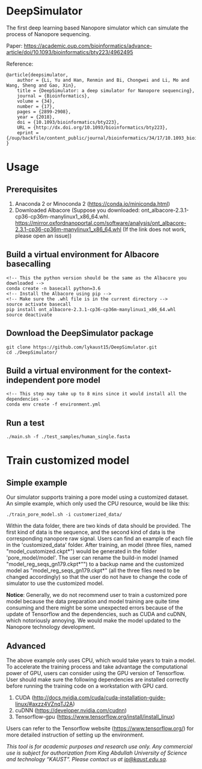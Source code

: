 # DeepSimulator
The first deep learning based Nanopore simulator which can simulate the process of Nanopore sequencing.

Paper: https://academic.oup.com/bioinformatics/advance-article/doi/10.1093/bioinformatics/bty223/4962495

Reference:
```
@article{deepsimulator,
    author = {Li, Yu and Han, Renmin and Bi, Chongwei and Li, Mo and Wang, Sheng and Gao, Xin},
    title = {DeepSimulator: a deep simulator for Nanopore sequencing},
    journal = {Bioinformatics},
    volume = {34},
    number = {17},
    pages = {2899-2908},
    year = {2018},
    doi = {10.1093/bioinformatics/bty223},
    URL = {http://dx.doi.org/10.1093/bioinformatics/bty223},
    eprint = {/oup/backfile/content_public/journal/bioinformatics/34/17/10.1093_bioinformatics_bty223/2/bty223.pdf}
}

```

# Usage
## Prerequisites
1. Anaconda 2 or Minoconda 2 (https://conda.io/miniconda.html)
2. Downloaded Albacore (Suppose you downloaded: ont_albacore-2.3.1-cp36-cp36m-manylinux1_x86_64.whl. https://mirror.oxfordnanoportal.com/software/analysis/ont_albacore-2.3.1-cp36-cp36m-manylinux1_x86_64.whl (If the link does not work, please open an issue))

## Build a virtual environment for Albacore basecalling
```
<!-- This the python version should be the same as the Albacore you downloaded -->
conda create -n basecall python=3.6
<!-- Install the Albacore using pip -->
<!-- Make sure the .whl file is in the current directory -->
source activate basecall
pip install ont_albacore-2.3.1-cp36-cp36m-manylinux1_x86_64.whl
source deactivate
```

## Download the DeepSimulator package
```
git clone https://github.com/lykaust15/DeepSimulator.git
cd ./DeepSimulator/
```

## Build a virtual environment for the context-independent pore model
```
<!-- This step may take up to 8 mins since it would install all the dependencies -->
conda env create -f environment.yml
```

## Run a test
```
./main.sh -f ./test_samples/human_single.fasta
```
<!-- Remember to save the fast5 folder since it is consider to be a temp folder and overwritten every time you run the main.sh file -->

# Train customized model

## Simple example
Our simulator supports training a pore model using a customized dataset. An simple example, which only used the CPU resource, would be like this:
```
./train_pore_model.sh -i customerized_data/
```
Within the data folder, there are two kinds of data should be provided. The first kind of data is the sequence, and the second kind of data is the corresponding nanopore raw signal. Users can find an example of each file in the 'customized_data' folder.
After training, an model (three files, named "model_customized.ckpt\*") would be generated in the folder 'pore_model/model'. The user can rename the build-in model (named "model_reg_seqs_gn179.ckpt\*"") to a backup name and the customized model as "model_reg_seqs_gn179.ckpt\*" (all the three files need to be changed accordingly) so that the user do not have to change the code of simulator to use the customized model.

**Notice**: Generally, we do not recommend user to train a customized pore model because the data preparation and model training are quite time consuming and there might be some unexpected errors because  of the update of Tensorflow and the dependencies, such as CUDA and cuDNN, which notoriously annoying. We would make the model updated to the Nanopore technology development.

## Advanced
The above example only uses CPU, which would take years to train a model. To accelerate the training process and take advantage the computational power of GPU, users can consider using the GPU version of Tensorflow. User should make sure the following dependencies are installed correctly before running the training code on a workstation with GPU card.

1. CUDA (http://docs.nvidia.com/cuda/cuda-installation-guide-linux/#axzz4VZnqTJ2A)
2. cuDNN (https://developer.nvidia.com/cudnn)
3. Tensorflow-gpu (https://www.tensorflow.org/install/install_linux)

Users can refer to the Tensorflow website (https://www.tensorflow.org/) for more detailed instruction of setting up the environment.

*This tool is for academic purposes and research use only. Any commercial use is subject for authorization from King Abdullah University of Science and technology “KAUST”. Please contact us at ip@kaust.edu.sa.*
